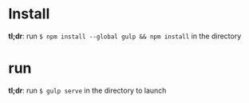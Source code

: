 # Install

**tl;dr**: run `$ npm install --global gulp && npm install` in the directory

# run

**tl;dr**: run `$ gulp serve`  in the directory to launch
